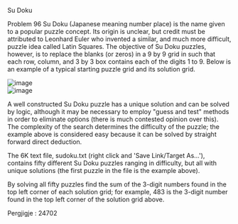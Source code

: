 
Su Doku

Problem 96
Su Doku (Japanese meaning number place) is the name given to a popular puzzle concept. Its origin is unclear, but credit must be attributed to Leonhard Euler who invented a similar, and much more difficult, puzzle idea called Latin Squares. The objective of Su Doku puzzles, however, is to replace the blanks (or zeros) in a 9 by 9 grid in such that each row, column, and 3 by 3 box contains each of the digits 1 to 9. Below is an example of a typical starting puzzle grid and its solution grid.

![image](https://user-images.githubusercontent.com/61479363/234373578-f7005edc-d231-4860-9224-df4fb06a8594.png)      
![image](https://user-images.githubusercontent.com/61479363/234373687-b96d8d45-0092-44a4-96a3-db7a0b647644.png) 

A well constructed Su Doku puzzle has a unique solution and can be solved by logic, although it may be necessary to employ "guess and test" methods in order to eliminate options (there is much contested opinion over this). The complexity of the search determines the difficulty of the puzzle; the example above is considered easy because it can be solved by straight forward direct deduction.

The 6K text file, sudoku.txt (right click and 'Save Link/Target As...'), contains fifty different Su Doku puzzles ranging in difficulty, but all with unique solutions (the first puzzle in the file is the example above).

By solving all fifty puzzles find the sum of the 3-digit numbers found in the top left corner of each solution grid; for example, 483 is the 3-digit number found in the top left corner of the solution grid above.


Pergjigje :  24702
